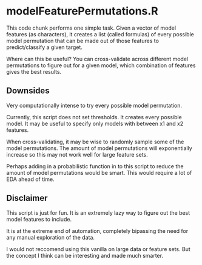 # modelFeaturePermutations.R

This code chunk performs one simple task. Given a vector of model features (as characters), it creates a list (called formulas) of every possible model permutation that can be made out of those features to predict/classify a given target.

Where can this be useful? You can cross-validate across different model permutations to figure out for a given model, which combination of features gives the best results.

## Downsides

Very computationally intense to try every possible model permutation.

Currently, this script does not set thresholds. It creates every possible model. It may be useful to specify only models with between x1 and x2 features.

When cross-validating, it may be wise to randomly sample some of the model permutations. The amount of model permutations will exponentially increase so this may not work well for large feature sets.

Perhaps adding in a probabilistic function in to this script to reduce the amount of model permutations would be smart. This would require a lot of EDA ahead of time.

## Disclaimer

This script is just for fun. It is an extremely lazy way to figure out the best model features to include.

It is at the extreme end of automation, completely bipassing the need for any manual exploration of the data.

I would not reccomend using this vanilla on large data or feature sets. But the concept I think can be interesting and made much smarter.
